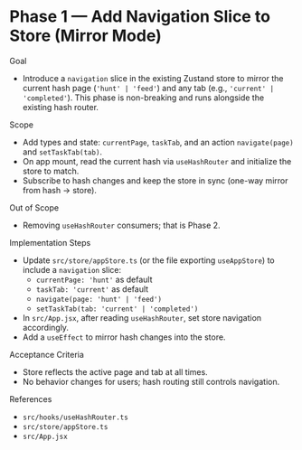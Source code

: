 # Phase 1 — Add Navigation Slice to Store (Mirror Mode)

Goal
- Introduce a `navigation` slice in the existing Zustand store to mirror the current hash page (`'hunt' | 'feed'`) and any tab (e.g., `'current' | 'completed'`). This phase is non-breaking and runs alongside the existing hash router.

Scope
- Add types and state: `currentPage`, `taskTab`, and an action `navigate(page)` and `setTaskTab(tab)`.
- On app mount, read the current hash via `useHashRouter` and initialize the store to match.
- Subscribe to hash changes and keep the store in sync (one-way mirror from hash → store).

Out of Scope
- Removing `useHashRouter` consumers; that is Phase 2.

Implementation Steps
- Update `src/store/appStore.ts` (or the file exporting `useAppStore`) to include a `navigation` slice:
  - `currentPage: 'hunt'` as default
  - `taskTab: 'current'` as default
  - `navigate(page: 'hunt' | 'feed')`
  - `setTaskTab(tab: 'current' | 'completed')`
- In `src/App.jsx`, after reading `useHashRouter`, set store navigation accordingly.
- Add a `useEffect` to mirror hash changes into the store.

Acceptance Criteria
- Store reflects the active page and tab at all times.
- No behavior changes for users; hash routing still controls navigation.

References
- `src/hooks/useHashRouter.ts`
- `src/store/appStore.ts`
- `src/App.jsx`
